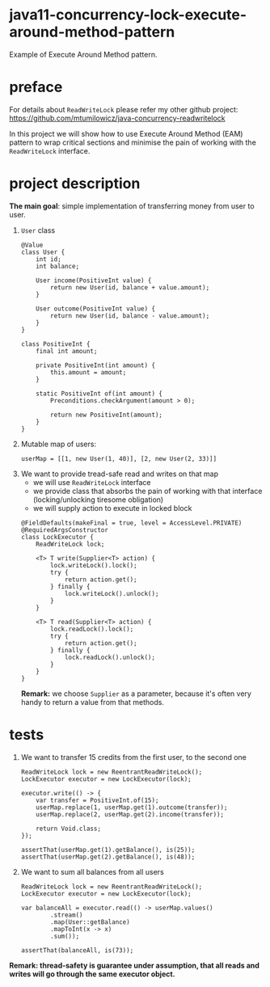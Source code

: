 # java11-concurrency-lock-execute-around-method-pattern
Example of Execute Around Method pattern.

# preface
For details about `ReadWriteLock` please refer my other
github project: https://github.com/mtumilowicz/java-concurrency-readwritelock

In this project we will show how to use Execute Around Method 
(EAM) pattern to wrap critical sections and minimise the pain
of working with the `ReadWriteLock` interface.

# project description
**The main goal**: simple implementation of transferring 
money from user to user.

1. `User` class
    ```
    @Value
    class User {
        int id;
        int balance;
    
        User income(PositiveInt value) {
            return new User(id, balance + value.amount);
        }
    
        User outcome(PositiveInt value) {
            return new User(id, balance - value.amount);
        }
    }
    ```
    ```
    class PositiveInt {
        final int amount;
    
        private PositiveInt(int amount) {
            this.amount = amount;
        }
    
        static PositiveInt of(int amount) {
            Preconditions.checkArgument(amount > 0);
    
            return new PositiveInt(amount);
        }
    }
    ```
1. Mutable map of users:
    ```
    userMap = [[1, new User(1, 40)], [2, new User(2, 33)]]
    ```
1. We want to provide tread-safe read and writes on that map
    * we will use `ReadWriteLock` interface
    * we provide class that absorbs the pain of working
    with that interface (locking/unlocking tiresome obligation)
    * we will supply action to execute in locked block
    ```    
    @FieldDefaults(makeFinal = true, level = AccessLevel.PRIVATE)
    @RequiredArgsConstructor
    class LockExecutor {
        ReadWriteLock lock;
    
        <T> T write(Supplier<T> action) {
            lock.writeLock().lock();
            try {
                return action.get();
            } finally {
                lock.writeLock().unlock();
            }
        }
    
        <T> T read(Supplier<T> action) {
            lock.readLock().lock();
            try {
                return action.get();
            } finally {
                lock.readLock().unlock();
            }
        }
    }
    ```
    **Remark:** we choose `Supplier` as a parameter, because
    it's often very handy to return a value from that methods.
    
# tests
1. We want to transfer 15 credits from the first user, to the 
second one
    ```
    ReadWriteLock lock = new ReentrantReadWriteLock();
    LockExecutor executor = new LockExecutor(lock);

    executor.write(() -> {
        var transfer = PositiveInt.of(15);
        userMap.replace(1, userMap.get(1).outcome(transfer));
        userMap.replace(2, userMap.get(2).income(transfer));

        return Void.class;
    });

    assertThat(userMap.get(1).getBalance(), is(25));
    assertThat(userMap.get(2).getBalance(), is(48));
    ```
1. We want to sum all balances from all users
    ```
    ReadWriteLock lock = new ReentrantReadWriteLock();
    LockExecutor executor = new LockExecutor(lock);

    var balanceAll = executor.read(() -> userMap.values()
            .stream()
            .map(User::getBalance)
            .mapToInt(x -> x)
            .sum());

    assertThat(balanceAll, is(73));
    ```
    
**Remark: thread-safety is guarantee under assumption, that
all reads and writes will go through the same executor object.**